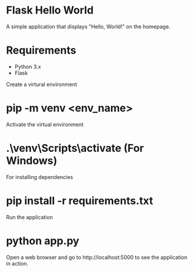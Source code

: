 # Flask Hello World
A simple application that displays "Hello, World!" on the homepage.

# Requirements
* Python 3.x
* Flask

Create a virtural environment
# pip -m venv <env_name>

Activate the virtual environment 
# .\venv\Scripts\activate (For Windows)

For installing dependencies
# pip install -r requirements.txt

Run the application
# python app.py

Open a web browser and go to http://localhost:5000 to see the application in action.